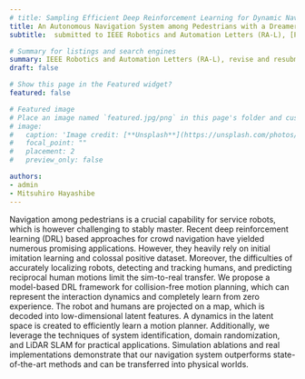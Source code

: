 ```yaml
---
# title: Sampling Efficient Deep Reinforcement Learning for Dynamic Navigation with Raw Laser Scans
title: An Autonomous Navigation System among Pedestrians with a Dreamer based Motion Planner
subtitle:  submitted to IEEE Robotics and Automation Letters (RA-L), [Paper video](https://youtu.be/4--XOcy2CS0).

# Summary for listings and search engines
summary: IEEE Robotics and Automation Letters (RA-L), revise and resubmit.
draft: false

# Show this page in the Featured widget?
featured: false

# Featured image
# Place an image named `featured.jpg/png` in this page's folder and customize its options here.
# image:
#   caption: 'Image credit: [**Unsplash**](https://unsplash.com/photos/CpkOjOcXdUY)'
#   focal_point: ""
#   placement: 2
#   preview_only: false

authors:
- admin
- Mitsuhiro Hayashibe
---
```


Navigation among pedestrians is a crucial capability for service robots, which is however challenging to stably master. Recent deep reinforcement learning (DRL) based approaches for crowd navigation have yielded numerous promising applications. However, they heavily rely on initial imitation learning and colossal positive dataset. Moreover, the difficulties of accurately localizing robots, detecting and tracking humans, and predicting reciprocal human motions limit the sim-to-real transfer. We propose a model-based DRL framework for collision-free motion planning, which can represent the interaction dynamics and completely learn from zero experience. The robot and humans are projected on a map, which is decoded into low-dimensional latent features. A dynamics in the latent space is created to efficiently learn a motion planner. Additionally, we leverage the techniques of system identification, domain randomization, and LiDAR SLAM for practical applications. Simulation ablations and real implementations demonstrate that our navigation system outperforms state-of-the-art methods and can be transferred into physical worlds.
